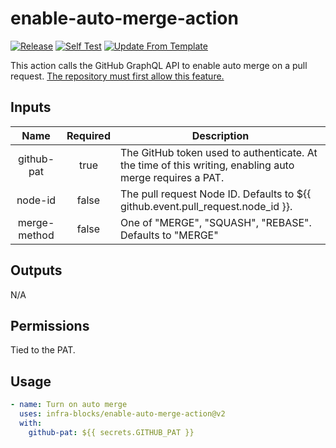 # enable-auto-merge-action
[![Release](https://github.com/infra-blocks/enable-auto-merge-action/actions/workflows/release.yml/badge.svg)](https://github.com/infra-blocks/enable-auto-merge-action/actions/workflows/release.yml)
[![Self Test](https://github.com/infra-blocks/enable-auto-merge-action/actions/workflows/self-test.yml/badge.svg)](https://github.com/infra-blocks/enable-auto-merge-action/actions/workflows/self-test.yml)
[![Update From Template](https://github.com/infra-blocks/enable-auto-merge-action/actions/workflows/update-from-template.yml/badge.svg)](https://github.com/infra-blocks/enable-auto-merge-action/actions/workflows/update-from-template.yml)

This action calls the GitHub GraphQL API to enable auto merge on a pull request. [The repository must first
allow this feature.](https://docs.github.com/en/repositories/configuring-branches-and-merges-in-your-repository/configuring-pull-request-merges/managing-auto-merge-for-pull-requests-in-your-repository)

## Inputs

|     Name     | Required | Description                                                                                             |
|:------------:|:--------:|---------------------------------------------------------------------------------------------------------|
|  github-pat  |   true   | The GitHub token used to authenticate. At the time of this writing, enabling auto merge requires a PAT. |
|   node-id    |  false   | The pull request Node ID. Defaults to ${{ github.event.pull_request.node_id }}.                         |
| merge-method |  false   | One of "MERGE", "SQUASH", "REBASE". Defaults to "MERGE"                                                 |                         

## Outputs

N/A

## Permissions

Tied to the PAT.

## Usage

```yaml
- name: Turn on auto merge
  uses: infra-blocks/enable-auto-merge-action@v2
  with:
    github-pat: ${{ secrets.GITHUB_PAT }}
```
